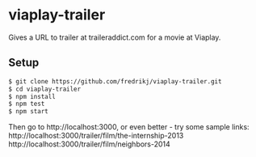 # viaplay-trailer
Gives a URL to trailer at traileraddict.com for a movie at Viaplay.

## Setup

```bash
$ git clone https://github.com/fredrikj/viaplay-trailer.git
$ cd viaplay-trailer
$ npm install
$ npm test
$ npm start
```

Then go to http://localhost:3000, or even better - try some sample links:
http://localhost:3000/trailer/film/the-internship-2013
http://localhost:3000/trailer/film/neighbors-2014

